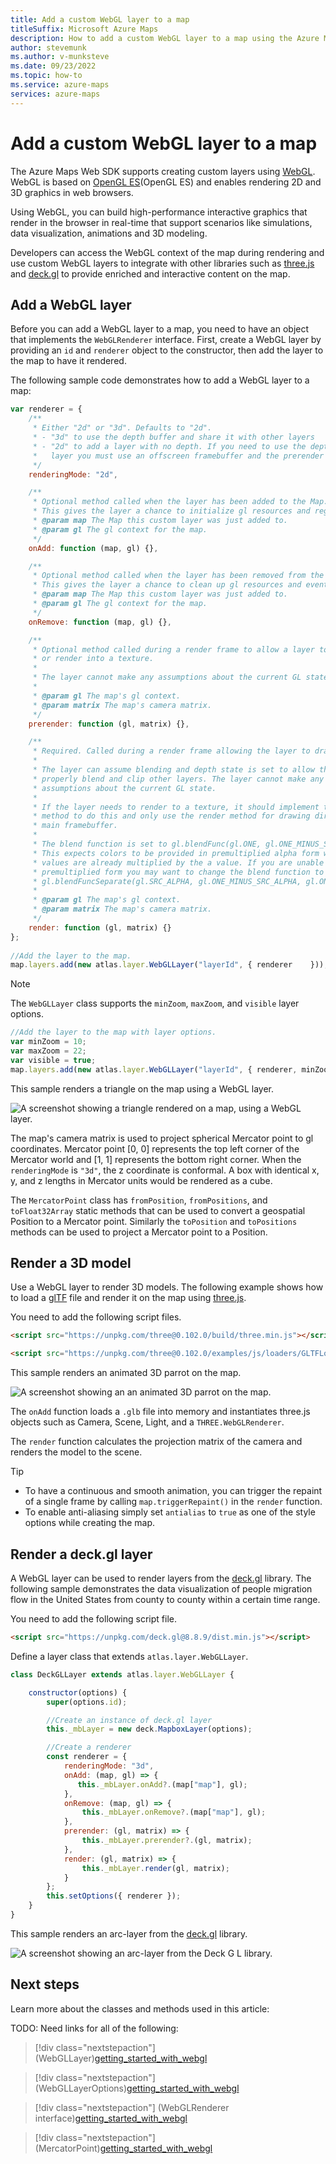 ```yaml
---
title: Add a custom WebGL layer to a map
titleSuffix: Microsoft Azure Maps
description: How to add a custom WebGL layer to a map using the Azure Maps Web SDK. 
author: stevemunk
ms.author: v-munksteve
ms.date: 09/23/2022
ms.topic: how-to
ms.service: azure-maps
services: azure-maps
---
```


# Add a custom WebGL layer to a map

The Azure Maps Web SDK supports creating custom layers
using [WebGL](getting_started_with_webgl). WebGL is based
on [OpenGL ES](OpenGL ES) and enables rendering 2D and 3D
graphics in web browsers.

Using WebGL, you can build high-performance interactive
graphics that render in the browser in real-time that support
scenarios like simulations, data visualization, animations and
3D modeling.

Developers can access the WebGL context of the map during
rendering and use custom WebGL layers to integrate with other
libraries such as [three.js](threejs) and [deck.gl](deckgl)
to provide enriched and interactive content on the map.

## Add a WebGL layer

Before you can add a WebGL layer to a map, you need to have an object
that implements the `WebGLRenderer` interface. First, create a WebGL
layer by providing an `id` and `renderer` object to the constructor,
then add the layer to the map to have it rendered.

The following sample code demonstrates how to add a WebGL layer to a map:

```js
var renderer = {
    /**
     * Either "2d" or "3d". Defaults to "2d".
     * - "3d" to use the depth buffer and share it with other layers
     * - "2d" to add a layer with no depth. If you need to use the depth buffer for a "2d"
     *   layer you must use an offscreen framebuffer and the prerender method.
     */
    renderingMode: "2d",

    /**
     * Optional method called when the layer has been added to the Map.
     * This gives the layer a chance to initialize gl resources and register event listeners.
     * @param map The Map this custom layer was just added to.
     * @param gl The gl context for the map.
     */
    onAdd: function (map, gl) {},

    /**
     * Optional method called when the layer has been removed from the Map.
     * This gives the layer a chance to clean up gl resources and event listeners.
     * @param map The Map this custom layer was just added to.
     * @param gl The gl context for the map.
     */
    onRemove: function (map, gl) {},

    /**
     * Optional method called during a render frame to allow a layer to prepare resources
     * or render into a texture.
     *
     * The layer cannot make any assumptions about the current GL state and must bind a framebuffer before rendering.
     *
     * @param gl The map's gl context.
     * @param matrix The map's camera matrix.
     */
    prerender: function (gl, matrix) {},

    /**
     * Required. Called during a render frame allowing the layer to draw into the GL context.
     *
     * The layer can assume blending and depth state is set to allow the layer to
     * properly blend and clip other layers. The layer cannot make any other 
     * assumptions about the current GL state.
     *
     * If the layer needs to render to a texture, it should implement the prerender
     * method to do this and only use the render method for drawing directly into the
     * main framebuffer.
     *
     * The blend function is set to gl.blendFunc(gl.ONE, gl.ONE_MINUS_SRC_ALPHA).
     * This expects colors to be provided in premultiplied alpha form where the r, g and b
     * values are already multiplied by the a value. If you are unable to provide colors in
     * premultiplied form you may want to change the blend function to
     * gl.blendFuncSeparate(gl.SRC_ALPHA, gl.ONE_MINUS_SRC_ALPHA, gl.ONE, gl.ONE_MINUS_SRC_ALPHA).
     *
     * @param gl The map's gl context.
     * @param matrix The map's camera matrix.
     */
    render: function (gl, matrix) {}
};
 
//Add the layer to the map.
map.layers.add(new atlas.layer.WebGLLayer("layerId", { renderer    }));
```

> [!NOTE]
> The `WebGLLayer` class supports the `minZoom`, `maxZoom`, and `visible` layer options.

```js
//Add the layer to the map with layer options. 
var minZoom = 10;
var maxZoom = 22;
var visible = true;
map.layers.add(new atlas.layer.WebGLLayer("layerId", { renderer, minZoom, maxZoom, visible }));
```

This sample renders a triangle on the map using a WebGL layer.

<!--------------------   Insert example here   ----------------------------------->

![A screenshot showing a triangle rendered on a map, using a WebGL layer.](./media/how-to-webgl-custom-layer/triangle.png)

The map's camera matrix is used to project spherical Mercator point to
gl coordinates. Mercator point \[0, 0\] represents the top left corner
of the Mercator world and \[1, 1\] represents the bottom right corner.
When the `renderingMode` is `"3d"`, the z coordinate is conformal.
A box with identical x, y, and z lengths in Mercator units would be
rendered as a cube.

The `MercatorPoint` class has `fromPosition`, `fromPositions`, and
`toFloat32Array` static methods that can be used to convert a geospatial
Position to a Mercator point. Similarly the `toPosition` and `toPositions`
methods can be used to project a Mercator point to a Position.

## Render a 3D model

Use a WebGL layer to render 3D models. The following example shows how
to load a [glTF](glTF) file and render it on the map using [three.js](threejs).

You need to add the following script files.

```html
<script src="https://unpkg.com/three@0.102.0/build/three.min.js"></script> 

<script src="https://unpkg.com/three@0.102.0/examples/js/loaders/GLTFLoader.js"></script> 
```

This sample renders an animated 3D parrot on the map.

<!--------------------   Insert example here   ----------------------------------->

![A screenshot showing an an animated 3D parrot on the map.](./media/how-to-webgl-custom-layer/3d-parrot.gif)

The `onAdd` function loads a `.glb` file into memory and instantiates
three.js objects such as Camera, Scene, Light, and a `THREE.WebGLRenderer`.

The `render` function calculates the projection matrix of the camera
and renders the model to the scene.

>[!TIP]
>
> - To have a continuous and smooth animation, you can trigger the repaint of
a single frame by calling `map.triggerRepaint()` in the `render` function.
> - To enable anti-aliasing simply set `antialias` to `true` as
one of the style options while creating the map.

## Render a deck.gl layer

A WebGL layer can be used to render layers from the [deck.gl](deckgl)
library. The following sample demonstrates the data visualization of
people migration flow in the United States from county to county
within a certain time range.

You need to add the following script file.

```html
<script src="https://unpkg.com/deck.gl@8.8.9/dist.min.js"></script> 
```

Define a layer class that extends `atlas.layer.WebGLLayer`.

```js
class DeckGLLayer extends atlas.layer.WebGLLayer { 

    constructor(options) { 
        super(options.id); 

        //Create an instance of deck.gl layer 
        this._mbLayer = new deck.MapboxLayer(options); 

        //Create a renderer 
        const renderer = { 
            renderingMode: "3d", 
            onAdd: (map, gl) => { 
               this._mbLayer.onAdd?.(map["map"], gl); 
            }, 
            onRemove: (map, gl) => { 
                this._mbLayer.onRemove?.(map["map"], gl); 
            }, 
            prerender: (gl, matrix) => { 
                this._mbLayer.prerender?.(gl, matrix); 
            }, 
            render: (gl, matrix) => { 
                this._mbLayer.render(gl, matrix); 
            } 
        }; 
        this.setOptions({ renderer }); 
    } 
} 
```

This sample renders an arc-layer from the [deck.gl](deckgl) library.

![A screenshot showing an arc-layer from the Deck G L library.](./media/how-to-webgl-custom-layer/arc-layer.png)

## Next steps

Learn more about the classes and methods used in this article:

TODO: Need links for all of the following:

> [!div class="nextstepaction"]
> (WebGLLayer)[getting_started_with_webgl]

> [!div class="nextstepaction"]
> (WebGLLayerOptions)[getting_started_with_webgl]

> [!div class="nextstepaction"]
> (WebGLRenderer interface)[getting_started_with_webgl]

> [!div class="nextstepaction"]
> (MercatorPoint)[getting_started_with_webgl]

[getting_started_with_webgl]: https://developer.mozilla.org/en-US/docs/web/api/webgl_api/tutorial/getting_started_with_webgl
[threejs]: https://threejs.org/
[deckgl]: https://deck.gl/
[glTF]: https://www.khronos.org/gltf/
[OpenGL ES]: https://www.khronos.org/opengles/
